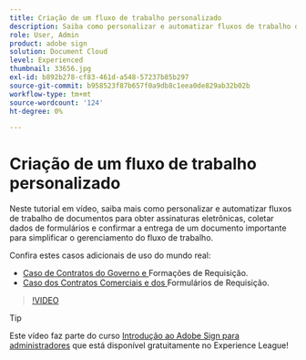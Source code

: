 ```yaml
---
title: Criação de um fluxo de trabalho personalizado
description: Saiba como personalizar e automatizar fluxos de trabalho de documentos para obter assinaturas eletrônicas e coletar dados de formulário rapidamente
role: User, Admin
product: adobe sign
solution: Document Cloud
level: Experienced
thumbnail: 33656.jpg
exl-id: b892b278-cf83-461d-a548-57237b85b297
source-git-commit: b958523f87b657f0a9db8c1eea0de829ab32b02b
workflow-type: tm+mt
source-wordcount: '124'
ht-degree: 0%

---
```


# Criação de um fluxo de trabalho personalizado

Neste tutorial em vídeo, saiba mais como personalizar e automatizar fluxos de trabalho de documentos para obter assinaturas eletrônicas, coletar dados de formulários e confirmar a entrega de um documento importante para simplificar o gerenciamento do fluxo de trabalho.

Confira estes casos adicionais de uso do mundo real:

* [Caso de Contratos do Governo e ](https://experienceleague.adobe.com/docs/document-cloud-learn/sign-learning-hub/expand/recipes/gov/usecasegovcontracts.html?lang=en) Formações de Requisição.
* [Caso dos Contratos Comerciais e dos ](https://experienceleague.adobe.com/docs/document-cloud-learn/sign-learning-hub/expand/recipes/com/usecasecomcontracts.html?lang=en) Formulários de Requisição.

>[!VIDEO](https://video.tv.adobe.com/v/33656?hidetitle=true)

>[!TIP]
>
>Este vídeo faz parte do curso [Introdução ao Adobe Sign para administradores](https://experienceleague.adobe.com/?recommended=Sign-A-1-2020.2) que está disponível gratuitamente no Experience League!

